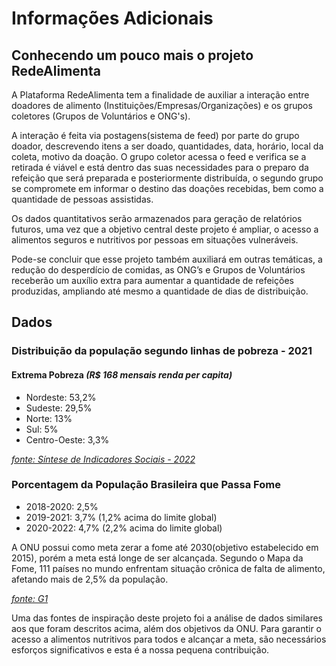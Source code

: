 # Informações Adicionais

## Conhecendo um pouco mais o projeto RedeAlimenta

 A Plataforma RedeAlimenta tem a finalidade de auxiliar a interação entre doadores de alimento (Instituições/Empresas/Organizações) e os grupos coletores (Grupos de Voluntários e ONG's).

 A interação é feita via postagens(sistema de feed) por parte do grupo doador, descrevendo itens a ser doado, quantidades, data, horário, local da coleta, motivo da doação. O grupo coletor acessa o feed e verifica se a retirada é viável e está dentro das suas necessidades para o preparo da refeição que será preparada e posteriormente distribuída, o segundo grupo se compromete em informar o destino das doações recebidas, bem como a quantidade de pessoas assistidas. 

Os dados quantitativos serão armazenados para geração de relatórios futuros, uma vez que a objetivo central deste projeto é ampliar, o acesso a alimentos seguros e nutritivos por pessoas em situações vulneráveis.

Pode-se concluir que esse projeto também auxiliará em outras temáticas, a redução do desperdício de comidas, as ONG’s e Grupos de Voluntários receberão um auxílio extra para aumentar a quantidade de refeições produzidas, ampliando até mesmo a quantidade de dias de distribuição.

## Dados

### Distribuição da população segundo linhas de pobreza - 2021
#### Extrema Pobreza *(R$ 168 mensais renda per capita)*

* Nordeste: 53,2%
* Sudeste: 29,5%
* Norte: 13%
* Sul: 5%
* Centro-Oeste: 3,3%
  
*[fonte: Síntese de Indicadores Sociais - 2022](https://agenciadenoticias.ibge.gov.br/agencia-noticias/2012-agencia-de-noticias/noticias/35687-em-2021-pobreza-tem-aumento-recorde-e-atinge-62-5-milhoes-de-pessoas-maior-nivel-desde-2012)*

### Porcentagem da População Brasileira que Passa Fome

* 2018-2020: 2,5%
* 2019-2021: 3,7% (1,2% acima do limite global)
* 2020-2022: 4,7% (2,2% acima do limite global)

A ONU possui como meta zerar a fome até 2030(objetivo estabelecido em 2015), porém a meta está longe de ser alcançada. Segundo o Mapa da Fome, 111 países no mundo enfrentam situação crônica de falta de alimento, afetando mais de 2,5% da população.

*[fonte: G1](https://g1.globo.com/politica/noticia/2023/08/31/mapa-da-fome-sinaliza-que-paises-estao-longe-da-meta-para-zerar-indicador-ate-2030-entenda.ghtml)*

Uma das fontes de inspiração deste projeto foi a análise de dados similares aos que foram descritos acima, além dos objetivos da ONU. Para garantir o acesso a alimentos nutritivos para todos e alcançar a meta, são necessários esforços significativos e esta é a nossa pequena contribuição.